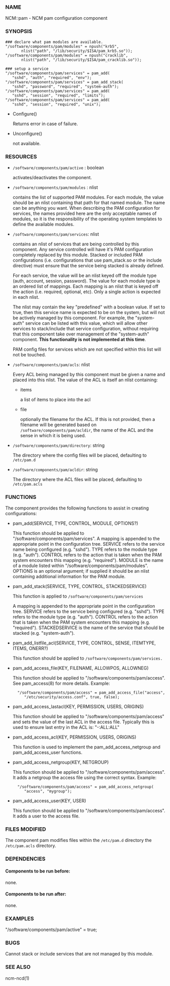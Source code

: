 ### NAME

NCM::pam - NCM pam configuration component

### SYNOPSIS

    ### declare what pam modules are available.
    "/software/components/pam/modules" = npush("krb5",
           nlist("path", "/lib/security/$ISA/pam_krb5.so"));
    "/software/components/pam/modules" = npush("cracklib",
           nlist("path", "/lib/security/$ISA/pam_cracklib.so"));

    ### setup a service
    "/software/components/pam/services" = pam_add(
       "sshd", "auth", "required", "env");
    "/software/components/pam/services" = pam_add_stack(
       "sshd", "password", "required", "system-auth");
    "/software/components/pam/services" = pam_add(
       "sshd", "session", "required", "limits");
    "/software/components/pam/services" = pam_add(
       "sshd", "session", "required", "unix");

- Configure()

    Returns
    error in case of failure.

- Unconfigure()

    not available.

### RESOURCES

- `/software/components/pam/active` : boolean

    activates/deactivates the component.

- `/software/components/pam/modules` : nlist

    contains the list of supported PAM modules. For each module, the value
    should be an nlist containing that path for that named module. The
    name can be anything you want. When describing the PAM configuration
    for services, the names provided here are the only acceptable names
    of modules, so it is the responsibility of the operating system
    templates to define the available modules.

- `/software/components/pam/services`: nlist

    contains an nlist of services that are being controlled by this
    component. Any service controlled will have it's PAM configuration
    completely replaced by this module. Stacked or included PAM
    configurations (i.e. configurations that use pam\_stack.so or the
    include directive) must ensure that the service being stacked is
    already defined.

    For each service, the value will be an nlist keyed off the module type
    (auth, account, session, password). The value for each module type is
    an ordered list of mappings. Each mapping is an nlist that is keyed
    off the action (i.e. required, optional, etc).  Only a single action
    is expected in each nlist.

    The nlist may contain the key "predefined" with a boolean value. If
    set to true, then this service name is expected to be on the system,
    but will not be actively managed by this component.  For example, the
    "system-auth" service can be listed with this value, which will allow
    other services to stack/include that service configuration, without
    requiring that this component take over management of the
    "system-auth" component. **This functionality is not implemented at
    this time**.

    PAM config files for services which are not specified within this list
    will not be touched.

- `/software/components/pam/acls`: nlist

    Every ACL being managed by this component must be given a name
    and placed into this nlist. The value of the ACL is itself an nlist containing:

    - items

        a list of items to place into the acl

    - file

        optionally the filename for the ACL. If this is not provided, then a filename
        will be generated based on `/software/components/pam/acldir`, the name of
        the ACL and the sense in which it is being used.

- `/software/components/pam/directory`: string

    The directory where the config files will be placed, defaulting to `/etc/pam.d`

- `/software/components/pam/acldir`: string

    The directory where the ACL files will be placed, defaulting to `/etc/pam.acls`

### FUNCTIONS

The component provides the following functions to assist in creating configurations:

- pam\_add(SERVICE, TYPE, CONTROL, MODULE, OPTIONS?)

    This function should be applied to
    "/software/components/pam/services". A mapping is appended to the
    appropriate point in the configuration tree. SERVICE refers to the
    service name being configured (e.g. "sshd"). TYPE refers to the module
    type (e.g. "auth"). CONTROL refers to the action that is taken when
    the PAM system encounters this mapping (e.g. "required"). MODULE is
    the name of a module listed within
    "/software/components/pam/modules". OPTIONS is an optional argument;
    if supplied it should be an nlist containing additional information
    for the PAM module.

- pam\_add\_stack(SERVICE, TYPE, CONTROL, STACKEDSERVICE)

    This function is applied to `/software/components/pam/services`

    A mapping is appended to the appropriate point in the configuration
    tree. SERVICE refers to the service being configured (e.g. "sshd").
    TYPE refers to the module type (e.g. "auth"). CONTROL refers to the
    action that is taken when the PAM system encounters this mapping
    (e.g. "required"). STACKEDSERVICE is the name of the service that
    should be stacked (e.g. "system-auth").

- pam\_add\_listfile\_acl(SERVICE, TYPE, CONTROL, SENSE, ITEMTYPE, ITEMS, ONERR?)

    This function should be applied to `/software/components/pam/services.`

- pam\_add\_access\_file(KEY, FILENAME, ALLOWPOS, ALLOWNEG)

    This function should be applied to "/software/components/pam/access".
    See pam\_access(8) for more details. Example:

        "/software/components/pam/access" = pam_add_access_file("access",
           "/etc/security/access.conf", true, false);

- pam\_add\_access\_lastacl(KEY, PERMISSION, USERS, ORIGINS)

    This function should be applied to "/software/components/pam/access"
    and sets the value of the last ACL in the access file. Typically this is used to ensure last entry in the ACL is: "-:ALL:ALL"

- pam\_add\_access\_acl(KEY, PERMISSION, USERS, ORIGINS)

    This function is used to implement the pam\_add\_access\_netgroup and
    pam\_add\_access\_user functions.

- pam\_add\_access\_netgroup(KEY, NETGROUP)

    This function should be applied to "/software/components/pam/access".
    It adds a netgroup the access file using the correct syntax. Example:

        "/software/components/pam/access" = pam_add_access_netgroup(
           "access", "mygroup");

- pam\_add\_access\_user(KEY, USER)

    This function should be applied to "/software/components/pam/access".
    It adds a user to the access file.

### FILES MODIFIED

The component pam modifies files within the `/etc/pam.d` directory the `/etc/pam.acls` directory.

### DEPENDENCIES

#### Components to be run before:

none.

#### Components to be run after:

none.

### EXAMPLES

"/software/components/pam/active" = true;

### BUGS

Cannot stack or include services that are not managed by this module.

### SEE ALSO

ncm-ncd(1)
